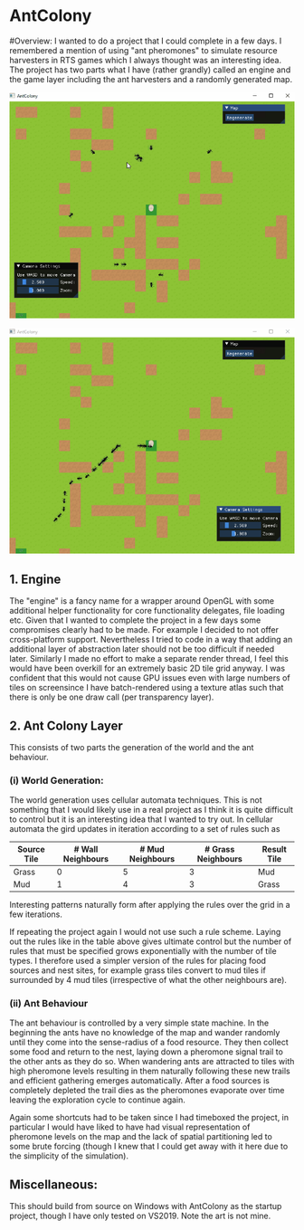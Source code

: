 # AntColony

#Overview:
I wanted to do a project that I could complete in a few days. I remembered a mention of using "ant pheromones" to simulate resource harvesters in RTS games which I always thought was an interesting idea. The project has two parts what I have (rather grandly) called an engine and the game layer including the ant harvesters and a randomly generated map.

![Initially the ants wander randomly in search of food](Demo/Phase1.gif)

![After some time efficient gathering arises naturally](Demo/Phase2.gif)

## 1. Engine

The "engine" is a fancy name for a wrapper around OpenGL with some additional helper functionality for core functionality delegates, file loading etc. Given that I wanted to complete the project in a few days some compromises clearly had to be made. For example I decided to not offer cross-platform support. Nevertheless I tried to code in a way that adding an additional layer of abstraction later should not be too difficult if needed later. Similarly I made no effort to make a separate render thread, I feel this would have been overkill for an extremely basic 2D tile grid anyway. I was confident that this would not cause GPU issues even with large numbers of tiles on screensince I have batch-rendered using a texture atlas such that there is only be one draw call (per transparency layer). 

## 2. Ant Colony Layer

This consists of two parts the generation of the world and the ant behaviour. 

### (i) World Generation:

The world generation uses cellular automata techniques. This is not something that I would likely use in a real project as I think it is quite difficult to control but it is an interesting idea that I wanted to try out. In cellular automata the gird updates in iteration according to a set of rules such as

| Source Tile | # Wall Neighbours | # Mud Neighbours | # Grass Neighbours | Result Tile |
|-------------|-------------------|------------------|--------------------|-------------|
| Grass       | 0                 | 5                | 3                  | Mud         |
| Mud         | 1                 | 4                | 3                  | Grass       |

Interesting patterns naturally form after applying the rules over the grid in a few iterations.

If repeating the project again I would not use such a rule scheme. Laying out the rules like in the table above gives ultimate control but the number of rules that must be specified grows exponentially with the number of tile types. I therefore used a simpler version of the rules for placing food sources and nest sites, for example grass tiles convert to mud tiles if surrounded by 4 mud tiles (irrespective of what the other neighbours are).

### (ii) Ant Behaviour

The ant behaviour is controlled by a very simple state machine. In the beginning the ants have no knowledge of the map and wander randomly until they come into the sense-radius of a food resource. They then collect some food and return to the nest, laying down a pheromone signal trail to the other ants as they do so. When wandering ants are attracted to tiles with high pheromone levels resulting in them naturally following these new trails and efficient gathering emerges automatically. After a food sources is completely depleted the trail dies as the pheromones evaporate over time leaving the exploration cycle to continue again. 

Again some shortcuts had to be taken since I had timeboxed the project, in particular I would have liked to have had visual representation of pheromone levels on the map and the lack of spatial partitioning led to some brute forcing (though I knew that I could get away with it here due to the simplicity of the simulation).

## Miscellaneous:

This should build from source on Windows with AntColony as the startup project, though I have only tested on VS2019.
Note the art is not mine.
